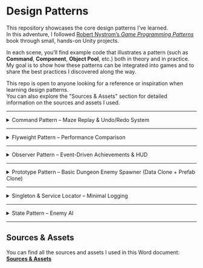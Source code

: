# Design Patterns

This repository showcases the core design patterns I’ve learned.  
In this adventure, I followed [Robert Nystrom’s *Game Programming Patterns*](https://gameprogrammingpatterns.com/) book through small, hands-on Unity projects.  

In each scene, you’ll find example code that illustrates a pattern (such as **Command**, **Component**, **Object Pool**, etc.) both in theory and in practice.  
My goal is to show how these patterns can be integrated into games and to share the best practices I discovered along the way.  

This repo is open to anyone looking for a reference or inspiration when learning design patterns.  
You can also explore the "Sources & Assets" section for detailed information on the sources and assets I used.

---

<details>
<summary>Command Pattern – Maze Replay & Undo/Redo System</summary>

## Command Pattern – Maze Replay & Undo/Redo System

This Unity project demonstrates the **Command Design Pattern** through an interactive maze game.

The player controls a **red cube** and must navigate it across valid tiles to reach the **star**.  
Every movement is stored as a **command**, enabling two key features:
- **Undo**: Reverse the last move.
- **Redo**: Reapply a previously undone move.

When the player reaches the star, the **entire move history** is automatically **replayed**, showcasing how the Command Pattern can store, reverse, and re-execute actions.

🎥 **Demo:**  

https://github.com/user-attachments/assets/d26b3d3e-f7db-44a8-83c8-231620d9dd5b

### Features
- Movement control using the Command Pattern.
- Undo and Redo functionality for player moves.
- Automatic replay of all moves upon reaching the goal.
- Clear example of decoupling input handling from execution logic.

### How It Works
1. **Input Handling** – Player input is translated into movement commands.
2. **Command Execution** – The player cube moves according to the executed command.
3. **History Tracking** – Commands are stored in a stack for undo/redo operations.
4. **Replay** – When the star is reached, commands are executed in sequence to replay the path.

</details>

---

<details>
<summary>Flyweight Pattern – Performance Comparison</summary>

## Flyweight Pattern – Performance Comparison

This Unity project demonstrates the **Flyweight Design Pattern** by comparing two versions of a simple carrot spawning system:  
1. **Non-Flyweight Version** – Each object holds its own unique data, resulting in higher memory usage and draw calls.  
2. **Flyweight Version** – Shared intrinsic data between objects reduces memory usage and improves rendering performance.

The purpose of this project is to show how applying the Flyweight Pattern can optimize **memory consumption** and **batch rendering** in Unity.

<p align="center">
  <img src="https://github.com/user-attachments/assets/c516adbd-41d9-4c38-a2b4-3f03bec85e7b" alt="Non-Flyweight" width="45%" />
  <img src="https://github.com/user-attachments/assets/26c809e7-1107-4c79-928c-59211f232e8e" alt="Flyweight" width="45%" />
</p>

### Key Takeaways
- Flyweight Pattern is highly effective for scenarios where many similar objects share common data.  
- This optimization is particularly useful for games with large numbers of repeated objects, such as bullets, tiles, or vegetation.

</details>

---
<details>
<summary>Observer Pattern – Event-Driven Achievements & HUD</summary>

## Observer Pattern – Event-Driven Achievements & HUD

This Unity scene applies the **Observer Design Pattern** to keep achievements and HUD updates **decoupled** from the event producers.  
When the player collects carrots/cauliflowers, jumps 12 times, or checks the mailbox, the relevant **achievement icon switches from grayscale to colored**, and the HUD counters update in real time.  
Progress **persists visually** even if the UI panel was closed; once opened, it reflects the correct state immediately thanks to a lightweight “replay on subscribe” mechanism.

🎥 **Demo:**  


https://github.com/user-attachments/assets/2597f4fb-8082-4993-863e-3c20426cba4c


### Features
- **Loose coupling:** Producers (Subjects) and listeners (Observers) are independent.
- **Achievements:**
  - Collect **9 carrots**
  - Collect **9 cauliflowers**
  - **Jump 12 times**
  - **Check the mailbox** (press **E** near it)
- **HUD:** Carrot/cauliflower counters update instantly.
- **Visual state:** Start with **grayscale** sprites, switch to **colored** on completion.
- **Replay on subscribe:** New listeners receive the current state right away.
- **Minimal core:** `ISubject<T>` / `IObserver<T>` only; no event bus, no third-party libs.

### How It Works
1. **Subjects**
   - `JumpSubject` → increments and notifies on each successful jump.
   - `CollectSubject` → tracks carrot/cauliflower counts and notifies.
   - `MailboxSubject` → one-time mailbox check, then notifies.
2. **Observers**
   - `HUDCounter` → updates HUD texts.
   - `AchievementIcon_CollectThreshold` → unlocks at **9/9** for the configured item type.
   - `AchievementIcon_JumpThreshold` → unlocks at **12** jumps.
   - `AchievementIcon_Mailbox` → unlocks on mailbox check.
3. **Replay**  
   Each Subject **replays** its current state to new subscribers so the UI shows correct progress even if the panel was previously inactive.
</details>

---

<details>
<summary>Prototype Pattern – Basic Dungeon Enemy Spawner (Data Clone + Prefab Clone)</summary>
  
## Prototype Pattern – Basic Dungeon Enemy Spawner (Data Clone + Prefab Clone)
  
This demo shows the **Prototype Pattern** in two layers:

- **Data Prototype (ScriptableObject)**: `EnemyData.Clone()` creates a **deep copy** of enemy stats.  
- **Prefab Prototype**: `Instantiate(prefab)` creates scene copies of the enemy object.

🎥 **Demo:**  


https://github.com/user-attachments/assets/b29678f1-695b-48e5-8010-0f40f3535fde


## How It Works

1. `EnemySpawner` clones the `BaseEnemy` data prototype.  
2. `WaveModifier` applies wave-based changes (HP, speed, color).  
3. The prefab is instantiated, and `Enemy.Init(data)` injects the cloned values.  
4. `EnemyMove` uses the speed value to move the enemy towards the `Goal`.  


## Running the Demo

- Open the project → load the `Scenes/Prototype` scene → press **Play**.  
- The top UI shows the current wave and total spawned enemies.  

## Why Prototype?

- **Prefab** = practical prototype clone for objects.  
- **ScriptableObject** = data prototype.  
- Deep copy prevents runtime changes from affecting the original asset.  
  
</details>

--- 

<details>
<summary>Singleton & Service Locator – Minimal Logging</summary>

## Singleton & Service Locator – Minimal Logging

This scene implements the **same logging task** with two patterns:
- **Singleton**: `SingletonLogger` exposes a single global instance.
- **Service Locator**: `ILog` is resolved through `Services.Log` without coupling to a concrete class.

UI: one Text element, two buttons  
- **Singleton** button → writes via the Singleton path  
- **Locator** button → writes via the Service Locator path  

<p align="center">
  <img src="https://github.com/user-attachments/assets/b0eaaf59-ad55-4133-84f7-159f29679a87" alt="Singleton Log Demo" width="49%" />
  <img src="https://github.com/user-attachments/assets/fde4da64-d8ea-4847-aa12-f2b00ef0960f" alt="Service Locator Log Demo" width="49%" />
</p>

### How It Works
- On scene load, `Installer.Awake()` registers a provider: `Services.Provide(new MemoryLog())`.
- Press **Singleton**: `SingletonLogger.Instance.Write("...")` → `logText.text = SingletonLogger.Instance.ReadAll()`.
- Press **Locator**: `Services.Log.Write("...")` → `logText.text = Services.Log.ReadAll()`.
- If no provider is registered, `Services.Log` falls back to **NullLog** (no-op), so calls are safely ignored.

</details>

--- 

<details>
<summary>State Pattern – Enemy AI</summary>
  
# State Pattern – Enemy AI

This project demonstrates a grid-based enemy AI built with the **State Pattern**.  
Each state inherits from a shared base class (`EnemyState`) and follows a lifecycle of `Enter`, `Exit`, `UpdateState`, and `DecideDir`.

🎥 **Demo:**  

https://github.com/user-attachments/assets/e8c84cca-f5d7-4700-a43b-c32dae2b295f

## Behaviors

- **Wander**: Picks a random passable direction (avoids turning back if possible).  
- **Chase**: Moves toward the player, minimizing Manhattan distance.  
- **Frightened**: Moves away from the player. When entered, the enemy turns cyan. When the timer ends, the state is popped off the stack.

## Transition Rules

- The enemy starts in **Wander**.  
- After each tile step, the distance to the player is checked:
  - `dist ≤ chaseRangeCells` → **Chase**  
  - `dist > chaseRangeCells` → **Wander**  
- If **Frightened** is active, automatic transitions are ignored.  
- Collecting a big score pushes **Frightened**; when time is up, it pops.

## Movement Flow (Tile-Based)

1. The active state decides direction using `DecideDir`.  
2. `TryStartStep` checks collisions; if clear, the enemy starts moving to the target tile.  
3. `FixedUpdate` moves the enemy until it reaches the tile, then ends the step.

## Future Improvements

This project focuses on demonstrating the **State Pattern** itself.  
Pathfinding algorithms (e.g., **A\***, **BFS**, **DFS**) were intentionally left out to keep the focus clear, but they can be added later to achieve more advanced chasing and evasion behavior.
  
</details>

---

## Sources & Assets
You can find all the sources and assets I used in this Word document:  
[**Sources & Assets**](https://docs.google.com/document/d/1LrV8sxgsNLd5clktmgWa2SVCkJgxFOmjXMhrLYuYcd8/edit?usp=sharing)
